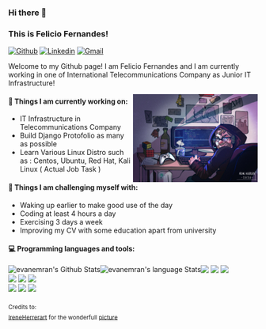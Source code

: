 ### Hi there 👋 
### This is Felicio Fernandes!

[![Github](https://img.shields.io/badge/-Github-000?style=flat&logo=Github&logoColor=white)](https://github.com/fernandezfelicio24)
[![Linkedin](https://img.shields.io/badge/-LinkedIn-blue?style=flat&logo=Linkedin&logoColor=white)](https://www.linkedin.com/in/felicio-fernandes-450028181/)
[![Gmail](https://img.shields.io/badge/-Gmail-c14438?style=flat&logo=Gmail&logoColor=white)](mailto:fernandesfelicio99@gmail.com)

Welcome to my Github page! I am Felicio Fernandes and I am currently working in one of International Telecommunications Company as Junior IT Infrastructure!  

<img align="right" alt="img" src="https://github.com/FernandoRoldan93/FernandoRoldan93/blob/master/cover_image.jpg" width="50%" height="auto" />


#### 🌱 Things I am currently working on: 
- IT Infrastructure in Telecommunications Company  
- Build Django Protofolio as many as possible
- Learn Various Linux Distro such as : Centos, Ubuntu, Red Hat, Kali Linux ( Actual Job Task )


#### :muscle: Things I am challenging myself with:
- Waking up earlier to make good use of the day
- Coding at least 4 hours a day
- Exercising 3 days a week
- Improving my CV with some education apart from university

#### :computer: Programming languages and tools: 
<p>
<img align="left" alt="evanemran's Github Stats" src="https://github-readme-stats.vercel.app/api?username=fernandezfelicio24&show_icons=true&hide_border=true&hide=issues,contribs" />

<img align="left" alt="evanemran's language Stats" src="https://github-readme-stats.vercel.app/api/top-langs/?username=fernandezfelicio24&show_icons=true&hide_border=true" />

<code><img width="10%" src="https://www.vectorlogo.zone/logos/java/java-ar21.svg"></code>
<code><img width="10%" src="https://www.vectorlogo.zone/logos/python/python-ar21.svg"></code>
<code><img width="8%" src="https://www.vectorlogo.zone/logos/r-project/r-project-icon.svg"></code>
<br />
<code><img width="10%" src="https://www.vectorlogo.zone/logos/pocoo_flask/pocoo_flask-ar21.svg"></code>
<code><img width="10%" src="https://www.vectorlogo.zone/logos/mysql/mysql-ar21.svg"></code>
<code><img width="10%" src="https://www.vectorlogo.zone/logos/mongodb/mongodb-ar21.svg"></code>
<br />
<code><img width="10%" src="https://www.vectorlogo.zone/logos/apache_spark/apache_spark-ar21.svg"></code>
<code><img width="10%" src="https://www.vectorlogo.zone/logos/apache_hadoop/apache_hadoop-ar21.svg"></code>
<code><img width="10%" src="https://www.vectorlogo.zone/logos/git-scm/git-scm-ar21.svg"></code>
</p>

<sub>Credits to: <br/>[IreneHerrerart](https://www.artstation.com/ireneherrera) for the wonderfull [picture](https://github.com/FernandoRoldan93/FernandoRoldan93/blob/master/cover_image.jpg)</sub>

